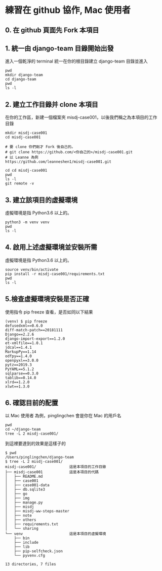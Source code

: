 
# 練習在 github 協作, Mac 使用者
## 0. 在 github 頁面先  Fork 本項目




## 1. 統一由 django-team 目錄開始出發
進入一個乾淨的 terminal
統一在你的根目錄建立 django-team 目錄並進入 
```
pwd
mkdir django-team
cd django-team
pwd
ls -l
```


## 2. 建立工作目錄并 clone 本項目
在你的工作區，新建一個檔案夾 misdj-case001，以後我們稱之為本項目的工作目錄


```
mkdir misdj-case001
cd misdj-case001

# 要 clone 你們剛才 Fork 後自己的。
# git clone https://github.com/<你自己的>/misdj-case001.git 
# 以 Leanne 為例
https://github.com/leanneshen1/misdj-case001.git

cd cd misdj-case001
pwd
ls -l
git remote -v
```

## 3. 建立該項目的虛擬環境
虛擬環境是指 Python3.6 以上的。


```
python3 -m venv venv
pwd
ls -l
```
## 4. 啟用上述虛擬環境並安裝所需
虛擬環境是指 Python3.6 以上的。


```
source venv/bin/activate
pip install -r misdj-case001/requirements.txt
pwd
ls -l
```

## 5.檢查虛擬環境安裝是否正確

使用指令  pip freeze 查看，是否如同以下結果
```
(venv) $ pip freeze
defusedxml==0.6.0
diff-match-patch==20181111
Django==2.2.6
django-import-export==1.2.0
et-xmlfile==1.0.1
jdcal==1.4.1
MarkupPy==1.14
odfpy==1.4.0
openpyxl==3.0.0
pytz==2019.3
PyYAML==5.1.2
sqlparse==0.3.0
tablib==0.14.0
xlrd==1.2.0
xlwt==1.3.0
```

## 6. 確認目前的配置
以 Mac 使用者 為例，pinglingchen 會是你在 Mac 的用戶名
```
pwd
cd ~/django-team
tree -L 2 misdj-case001/
```



到這裡要達到的效果是這樣子的



```
$ pwd
/Users/pinglingchen/django-team
$ tree -L 2 misdj-case001/
misdj-case001/               這是本項目的工作目錄
├── misdj-case001            這是本項目的代碼
│   ├── README.md
│   ├── case001
│   ├── case001-data
│   ├── db.sqlite3
│   ├── go
│   ├── img
│   ├── manage.py
│   ├── misdj
│   ├── misdj-ww-steps-master
│   ├── note
│   ├── others
│   ├── requirements.txt
│   └── sharing
└── venv                     這是本項目的虛擬環境
    ├── bin
    ├── include
    ├── lib
    ├── pip-selfcheck.json
    └── pyvenv.cfg

13 directories, 7 files
```
